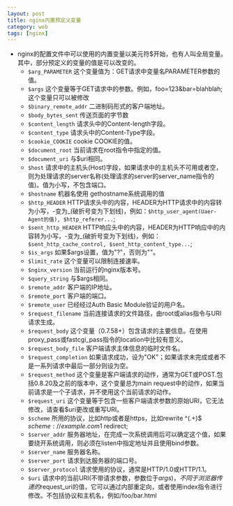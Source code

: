 ```yaml
---
layout: post
title: nginx内置预定义变量
category: web
tags: [nginx]
---
```

- nginx的配置文件中可以使用的内置变量以美元符$开始，也有人叫全局变量。其中，部分预定义的变量的值是可以改变的。
	- `$arg_PARAMETER` 这个变量值为：GET请求中变量名PARAMETER参数的值。
	- `$args` 这个变量等于GET请求中的参数。例如，foo=123&bar=blahblah;这个变量只可以被修改
	- `$binary_remote_addr` 二进制码形式的客户端地址。
	- `$body_bytes_sent` 传送页面的字节数
	- `$content_length` 请求头中的Content-length字段。
	- `$content_type` 请求头中的Content-Type字段。
	- `$cookie_COOKIE` cookie COOKIE的值。
	- `$document_root` 当前请求在root指令中指定的值。
	- `$document_uri` 与$uri相同。
	- `$host` 请求中的主机头(Host)字段，如果请求中的主机头不可用或者空，则为处理请求的server名称(处理请求的server的server_name指令的值)。值为小写，不包含端口。
	- `$hostname`  机器名使用 gethostname系统调用的值
	- `$http_HEADER`   HTTP请求头中的内容，HEADER为HTTP请求中的内容转为小写，-变为_(破折号变为下划线)，例如：`$http_user_agent(Uaer-Agent的值), $http_referer...`;
	- `$sent_http_HEADER`  HTTP响应头中的内容，HEADER为HTTP响应中的内容转为小写，-变为_(破折号变为下划线)，例如： `$sent_http_cache_control, $sent_http_content_type...`;
	- `$is_args` 如果$args设置，值为"?"，否则为""。
	- `$limit_rate` 这个变量可以限制连接速率。
	- `$nginx_version` 当前运行的nginx版本号。
	- `$query_string` 与$args相同。
	- `$remote_addr` 客户端的IP地址。
	- `$remote_port` 客户端的端口。
	- `$remote_user` 已经经过Auth Basic Module验证的用户名。
	- `$request_filename` 当前连接请求的文件路径，由root或alias指令与URI请求生成。
	- `$request_body` 这个变量（0.7.58+）包含请求的主要信息。在使用proxy_pass或fastcgi_pass指令的location中比较有意义。
	- `$request_body_file` 客户端请求主体信息的临时文件名。
	- `$request_completion` 如果请求成功，设为"OK"；如果请求未完成或者不是一系列请求中最后一部分则设为空。
	- `$request_method` 这个变量是客户端请求的动作，通常为GET或POST.包括0.8.20及之前的版本中，这个变量总为main request中的动作，如果当前请求是一个子请求，并不使用这个当前请求的动作。
	- `$request_uri` 这个变量等于包含一些客户端请求参数的原始URI，它无法修改，请查看$uri更改或重写URI。
	- `$scheme` 所用的协议，比如http或者是https，比如rewrite ^(.+)$ $scheme://example.com$1 redirect;
	- `$server_addr` 服务器地址，在完成一次系统调用后可以确定这个值，如果要绕开系统调用，则必须在listen中指定地址并且使用bind参数。
	- `$server_name` 服务器名称。
	- `$server_port` 请求到达服务器的端口号。
	- `$server_protocol` 请求使用的协议，通常是HTTP/1.0或HTTP/1.1。
	- `$uri` 请求中的当前URI(不带请求参数，参数位于$args)，不同于浏览器传递的$request_uri的值，它可以通过内部重定向，或者使用index指令进行修改。不包括协议和主机名，例如/foo/bar.html
